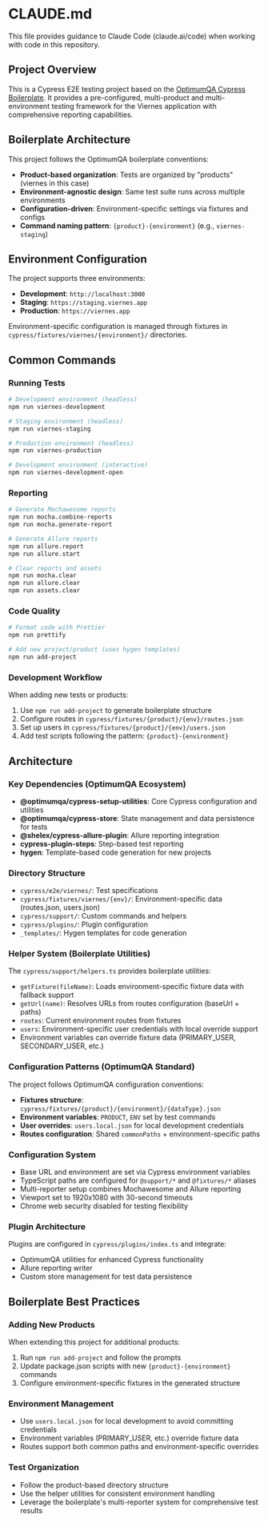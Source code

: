 # CLAUDE.md

This file provides guidance to Claude Code (claude.ai/code) when working with code in this repository.

## Project Overview

This is a Cypress E2E testing project based on the [OptimumQA Cypress Boilerplate](https://github.com/optimumqa/cypress-boilerplate). It provides a pre-configured, multi-product and multi-environment testing framework for the Viernes application with comprehensive reporting capabilities.

## Boilerplate Architecture

This project follows the OptimumQA boilerplate conventions:

- **Product-based organization**: Tests are organized by "products" (viernes in this case)
- **Environment-agnostic design**: Same test suite runs across multiple environments
- **Configuration-driven**: Environment-specific settings via fixtures and configs
- **Command naming pattern**: `{product}-{environment}` (e.g., `viernes-staging`)

## Environment Configuration

The project supports three environments:

- **Development**: `http://localhost:3000`
- **Staging**: `https://staging.viernes.app`
- **Production**: `https://viernes.app`

Environment-specific configuration is managed through fixtures in `cypress/fixtures/viernes/{environment}/` directories.

## Common Commands

### Running Tests

```bash
# Development environment (headless)
npm run viernes-development

# Staging environment (headless)
npm run viernes-staging

# Production environment (headless)
npm run viernes-production

# Development environment (interactive)
npm run viernes-development-open
```

### Reporting

```bash
# Generate Mochawesome reports
npm run mocha.combine-reports
npm run mocha.generate-report

# Generate Allure reports
npm run allure.report
npm run allure.start

# Clear reports and assets
npm run mocha.clear
npm run allure.clear
npm run assets.clear
```

### Code Quality

```bash
# Format code with Prettier
npm run prettify

# Add new project/product (uses hygen templates)
npm run add-project
```

### Development Workflow

When adding new tests or products:

1. Use `npm run add-project` to generate boilerplate structure
2. Configure routes in `cypress/fixtures/{product}/{env}/routes.json`
3. Set up users in `cypress/fixtures/{product}/{env}/users.json`
4. Add test scripts following the pattern: `{product}-{environment}`

## Architecture

### Key Dependencies (OptimumQA Ecosystem)

- **@optimumqa/cypress-setup-utilities**: Core Cypress configuration and utilities
- **@optimumqa/cypress-store**: State management and data persistence for tests
- **@shelex/cypress-allure-plugin**: Allure reporting integration
- **cypress-plugin-steps**: Step-based test reporting
- **hygen**: Template-based code generation for new projects

### Directory Structure

- `cypress/e2e/viernes/`: Test specifications
- `cypress/fixtures/viernes/{env}/`: Environment-specific data (routes.json, users.json)
- `cypress/support/`: Custom commands and helpers
- `cypress/plugins/`: Plugin configuration
- `_templates/`: Hygen templates for code generation

### Helper System (Boilerplate Utilities)

The `cypress/support/helpers.ts` provides boilerplate utilities:

- `getFixture(fileName)`: Loads environment-specific fixture data with fallback support
- `getUrl(name)`: Resolves URLs from routes configuration (baseUrl + paths)
- `routes`: Current environment routes from fixtures
- `users`: Environment-specific user credentials with local override support
- Environment variables can override fixture data (PRIMARY_USER, SECONDARY_USER, etc.)

### Configuration Patterns (OptimumQA Standard)

The project follows OptimumQA configuration conventions:

- **Fixtures structure**: `cypress/fixtures/{product}/{environment}/{dataType}.json`
- **Environment variables**: `PRODUCT`, `ENV` set by test commands
- **User overrides**: `users.local.json` for local development credentials
- **Routes configuration**: Shared `commonPaths` + environment-specific paths

### Configuration System

- Base URL and environment are set via Cypress environment variables
- TypeScript paths are configured for `@support/*` and `@fixtures/*` aliases
- Multi-reporter setup combines Mochawesome and Allure reporting
- Viewport set to 1920x1080 with 30-second timeouts
- Chrome web security disabled for testing flexibility

### Plugin Architecture

Plugins are configured in `cypress/plugins/index.ts` and integrate:

- OptimumQA utilities for enhanced Cypress functionality
- Allure reporting writer
- Custom store management for test data persistence

## Boilerplate Best Practices

### Adding New Products

When extending this project for additional products:

1. Run `npm run add-project` and follow the prompts
2. Update package.json scripts with new `{product}-{environment}` commands
3. Configure environment-specific fixtures in the generated structure

### Environment Management

- Use `users.local.json` for local development to avoid committing credentials
- Environment variables (PRIMARY_USER, etc.) override fixture data
- Routes support both common paths and environment-specific overrides

### Test Organization

- Follow the product-based directory structure
- Use the helper utilities for consistent environment handling
- Leverage the boilerplate's multi-reporter system for comprehensive test results
